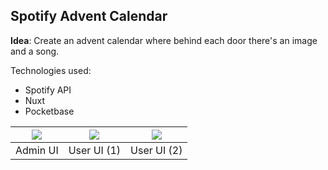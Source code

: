 ## Spotify Advent Calendar

**Idea**: Create an advent calendar where behind each door there's an image and a song.

Technologies used:
- Spotify API
- Nuxt
- Pocketbase


| ![](https://github.com/nimalu/music-advent/assets/56396474/8b13f09e-81d5-43de-9714-bb1dc957b94f)  |  ![](https://github.com/nimalu/music-advent/assets/56396474/24c351fd-4308-4ae1-844d-6d20e722fa6a)  | ![](https://github.com/nimalu/music-advent/assets/56396474/9e217e32-900c-40e8-92f4-269a1ed111d2)
:--:|:--:|:--:
Admin UI |   User UI (1) | User UI (2)

